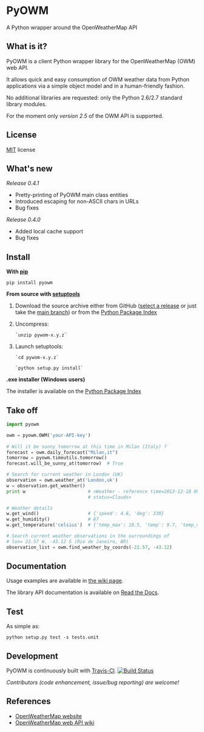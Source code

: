 PyOWM
=====
A Python wrapper around the OpenWeatherMap API

What is it?
------------
PyOWM is a client Python wrapper library for the OpenWeatherMap (OWM) web API.

It allows quick and easy consumption of OWM weather data from Python applications via a simple object model and in a human-friendly fashion.

No additional libraries are requested: only the Python 2.6/2.7 standard library modules.

For the moment only _version 2.5_ of the OWM API is supported.

License
-------
[MIT](https://github.com/csparpa/pyowm/blob/master/LICENSE) license


What's new
----------
_Release 0.4.1_
* Pretty-printing of PyOWM main class entities
* Introduced escaping for non-ASCII chars in URLs
* Bug fixes

_Release 0.4.0_
* Added local cache support
* Bug fixes

Install
-------
**With [pip](https://pypi.python.org/pypi/pip)**

`pip install pyowm`

**From source with [setuptools](https://pypi.python.org/pypi/setuptools)**

1. Download the source archive either from GitHub ([select a release](https://github.com/csparpa/pyowm/releases)
   or just take the [main branch](https://github.com/csparpa/pyowm/archive/master.zip))
   or from the [Python Package Index](https://pypi.python.org/pypi/pyowm) 
2. Uncompress:

       `unzip pywom-x.y.z`

3. Launch setuptools:

       `cd pywom-x.y.z`
       
       `python setup.py install`

**.exe installer (Windows users)**

The installer is available on the [Python Package Index](https://pypi.python.org/pypi/pyowm) 

Take off
--------
```python
import pyowm

owm = pyowm.OWM('your-API-key')
    
# Will it be sunny tomorrow at this time in Milan (Italy) ?
forecast = owm.daily_forecast("Milan,it")
tomorrow = pyowm.timeutils.tomorrow()
forecast.will_be_sunny_at(tomorrow)  # True

# Search for current weather in London (UK)
observation = owm.weather_at('London,uk')
w = observation.get_weather()
print w                       # <Weather - reference time=2013-12-18 09:20, 
                              # status=Clouds>

# Weather details
w.get_wind()                  # {'speed': 4.6, 'deg': 330}
w.get_humidity()              # 87
w.get_temperature('celsius')  # {'temp_max': 10.5, 'temp': 9.7, 'temp_min': 9.0}

# Search current weather observations in the surroundings of 
# lon= 22.57 W, -43.12 S (Rio de Janeiro, BR)
observation_list = owm.find_weather_by_coords(-22.57, -43.12)
```

Documentation
-------------
Usage examples are available in [the wiki page](https://github.com/csparpa/pyowm/wiki/Usage-examples).

The library API documentation is available on [Read the Docs](https://pyowm.readthedocs.org).

Test
----
As simple as:

`python setup.py test -s tests.unit`

Development
-----------
PyOWM is continuously built with [Travis-CI](https://travis-ci.org/csparpa/pyowm).
[![Build Status](https://travis-ci.org/csparpa/pyowm.png?branch=master)](https://travis-ci.org/csparpa/pyowm)

_Contributors (code enhancement, issue/bug reporting) are welcome!_


References
----------
* [OpenWeatherMap website](http://openweathermap.org/)
* [OpenWeatherMap web API wiki](http://bugs.openweathermap.org/projects/api/wiki)
